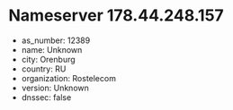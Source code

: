 # Nameserver 178.44.248.157

* as_number: 12389
* name: Unknown
* city: Orenburg
* country: RU
* organization: Rostelecom
* version: Unknown
* dnssec: false
